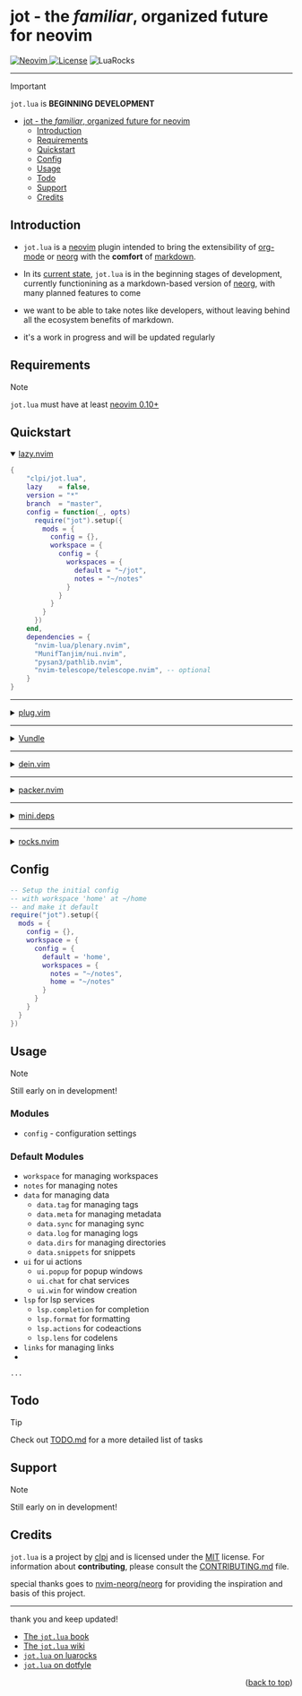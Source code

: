 # jot - the _familiar_, organized future for neovim

<a href="https://neovim.io"> ![Neovim](https://img.shields.io/badge/Neovim%200.10+-brightgreen?style=for-the-badge) </a>
<a href="/LICENSE"> ![License](https://img.shields.io/badge/license-GPL%20v3-brightgreen?style=for-the-badge)</a>
![LuaRocks](https://img.shields.io/luarocks/v/clpi/jot.lua)

---

> [!Important]
>
> `jot.lua` is **BEGINNING DEVELOPMENT**

<!--toc:start-->

- [jot - the _familiar_, organized future for neovim](#jot-the-familiar-organized-future-for-neovim)
  - [Introduction](#introduction)
  - [Requirements](#requirements)
  - [Quickstart](#quickstart)
  - [Config](#config)
  - [Usage](#usage)
  - [Todo](#todo)
  - [Support](#support)
  - [Credits](#credits)
  <!--toc:end-->

## Introduction

- `jot.lua` is a [neovim](#) plugin intended to bring the extensibility of [org-mode](#) or [neorg](github.com/nvim-neorg/neorg) with the **comfort** of [markdown](#).

- In its [current state](#), `jot.lua` is in the beginning stages of development, currently functionining as a markdown-based version of [neorg](#), with many planned features to come

- we want to be able to take notes like developers, without leaving behind all the ecosystem benefits of markdown.

- it's a work in progress and will be updated regularly

## Requirements

> [!Note]
>
> `jot.lua` must have at least [neovim 0.10+](https://neovim.io)

## Quickstart

<details open>
  <summary>
<a href="#">lazy.nvim</a>
  </summary>

```lua
{
    "clpi/jot.lua",
    lazy    = false,
    version = "*"
    branch  = "master",
    config = function(_, opts)
      require("jot").setup({
        mods = {
          config = {},
          workspace = {
            config = {
              workspaces = {
                default = "~/jot",
                notes = "~/notes"
              }
            }
          }
        }
      })
    end,
    dependencies = {
      "nvim-lua/plenary.nvim",
      "MunifTanjim/nui.nvim",
      "pysan3/pathlib.nvim",
      "nvim-telescope/telescope.nvim", -- optional
    }
}
```

</details>

---

<details>

  <summary>
<a href="#">plug.vim</a>
  </summary>

> [!Caution]
>
> Not yet tested

```vim
Plug "nvim-telescope/telescope.nvim"
Plug "nvim-treesitter/treesitter.nvim"
Plug "nvim-lua/plenary.nvim",
Plug "MunifTanjim/nui.nvim",
Plug "pysan3/pathlib.nvim"
Plug "clpi/jot.lua", {
    \ "branch" : "master",
    \ "do"     : ':lua require([[jot]]).setup({
    \   mods = {
    \     config = {},
    \     workspace = {
    \       config = {
    \         workspaces = {
    \           default = [[~/wiki]],
    \           notes = [[~/notes]]
    \         }
    \       }
    \     }
    \   }
    \ })'
    \ }
```

</details>

---

<details>
<summary><a href="#">Vundle</a></summary>

> [!Caution]
>
> Not yet tested

```vim
Plugin "pysan3/pathlib.nvim"
Plugin 'nvim-telescope/telescope.nvim'
Plugin "nvim-lua/plenary.nvim",
Plugin "MunifTanjim/nui.nvim",
Plugin 'clpi/jot.lua'
```

</details>

---

<details>

  <summary>
<a href="#">dein.vim</a>
  </summary>

> [!Caution]
>
> Not yet tested

```vim
call dein#add("nvim-lua/plenary.nvim")
call dein#add("MunifTanjim/nui.nvim")
call dein#add('pysan3/pathlib.nvim')
call dein#add('nvim-telescope/telescope.nvim')
call dein#add('clpi/jot.lua')
```

</details>

---

<details>

  <summary>
<a href="#">packer.nvim</a>
  </summary>

> [!Caution]
>
> Not yet tested

```lua
use {
  "clp/jot.lua",
  requires = {
        "nvim-telescope/telescope.nvim",
        "nvim-lua/plenary.nvim",
        "MunifTanjim/nui.nvim",
        "pysan3/pathlib.nvim"
  },
  tag = "*",
  branch = 'master',
  config = function()
      require("jot").setup({
        mods = {
          config = {},
          workspace = {
            config = {
              workspaces = {
                notes = "~/notes"
              }
            }
          }
        }
      })
  end,
}
```

</details>

---

<details>

  <summary>
<a href="#">mini.deps</a>
  </summary>

> [!Caution]
>
> Not yet tested

```lua
{
  "clp/jot.lua",
}
```

</details>

---

<details>

  <summary>
<a href="#">rocks.nvim</a>
  </summary>

> [!Caution]
>
> Not yet tested

```
:Rocks install mini.lua
```

</details>

## Config

```lua
-- Setup the initial config
-- with workspace 'home' at ~/home
-- and make it default
require("jot").setup({
  mods = {
    config = {},
    workspace = {
      config = {
        default = 'home',
        workspaces = {
          notes = "~/notes",
          home = "~/notes"
        }
      }
    }
  }
})
```

## Usage

> [!Note]
>
> Still early on in development!

### Modules

- `config` - configuration settings

### Default Modules

- `workspace` for managing workspaces
- `notes` for managing notes
- `data` for managing data
  - `data.tag` for managing tags
  - `data.meta` for managing metadata
  - `data.sync` for managing sync
  - `data.log` for managing logs
  - `data.dirs` for managing directories
  - `data.snippets` for snippets
- `ui` for ui actions
  - `ui.popup` for popup windows
  - `ui.chat` for chat services
  - `ui.win` for window creation
- `lsp` for lsp services
  - `lsp.completion` for completion
  - `lsp.format` for formatting
  - `lsp.actions` for codeactions
  - `lsp.lens` for codelens
- `links` for managing links
-

`...`

## Todo

> [!Tip]
>
> Check out [TODO.md](./TODO.md) for a more detailed list of tasks

## Support

> [!Note]
>
> Still early on in development!

## Credits

`jot.lua` is a project by [clpi](github.com/clpi) and is licensed under the [MIT](./LICENSE) license. For information about **contributing**, please consult the [CONTRIBUTING.md](./CONTRIBUTING.md) file.

special thanks goes to [nvim-neorg/neorg](https://github.com/nvim-neorg/neorg) for providing the inspiration and basis of this project.

---

thank you and keep updated!

- [The `jot.lua` book](https://jot.cli.st)
- [The `jot.lua` wiki](https://github.com/clpi/jot.lua/wiki)
- [`jot.lua` on luarocks](https://luarocks.org/inits/clpi/jot.lua)
- [`jot.lua` on dotfyle](https://dotfyle.com/plugins/clpi/jot.lua)

<!-- <div align="center"> -->
<p align="right">(<a href="#readme-top">back to top</a>)</p>

<!-- </div> -->

```

```
